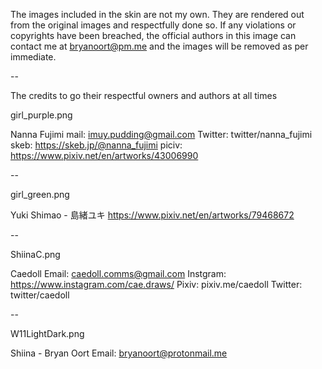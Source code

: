 The images included in the skin are not my own.
They are rendered out from the original images and respectfully done so.
If any violations or copyrights have been breached,
the official authors in this image can contact me at bryanoort@pm.me 
and the images will be removed as per immediate.


--


The credits to go their respectful owners and authors at all times


girl_purple.png

Nanna Fujimi
mail: imuy.pudding@gmail.com
Twitter: twitter/nanna_fujimi
skeb: https://skeb.jp/@nanna_fujimi
piciv: https://www.pixiv.net/en/artworks/43006990

--

girl_green.png

Yuki Shimao - 島緒ユキ
https://www.pixiv.net/en/artworks/79468672

--

ShiinaC.png

Caedoll Email: caedoll.comms@gmail.com
Instgram: https://www.instagram.com/cae.draws/
Pixiv: pixiv.me/caedoll Twitter: twitter/caedoll

--

W11LightDark.png

Shiina - Bryan Oort
Email: bryanoort@protonmail.me